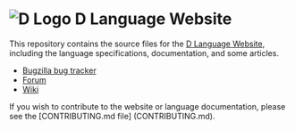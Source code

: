 ![D Logo](http://dlang.org/images/dlogo.svg) D Language Website
===============================================================

This repository contains the source files for the [D Language
Website](http://dlang.org), including the language specifications,
documentation, and some articles.

* [Bugzilla bug tracker](https://issues.dlang.org/)
* [Forum](http://forum.dlang.org/)
* [Wiki](http://wiki.dlang.org/)

If you wish to contribute to the website or language documentation, please see
the [CONTRIBUTING.md file] (CONTRIBUTING.md).
